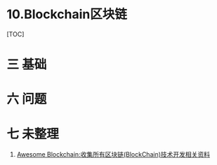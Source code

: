 # 10.Blockchain区块链

[TOC]

# 三 基础

# 六 问题

# 七 未整理
1. [Awesome Blockchain:收集所有区块链(BlockChain)技术开发相关资料](https://github.com/chaozh/awesome-blockchain-cn)